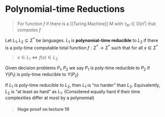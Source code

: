 # Polynomial-time Reductions

> For function $f$ if there is a [[Turing Machine]] M with $\tau_M \in O(n^r)$ that computes $f$

Let $L_1, L_2 \subseteq \Sigma^*$ be languages. $L_1$ is **polynomial-time reducible** to $L_2$ if there is a poly-time computable total function $f: \Sigma^* \rightarrow \Sigma^*$ such that for all $x \in \Sigma^*$

> $x \in L_1 \iff f(x) \in L_2$

Given decision problems $P_1, P_2$ we say $P_1$ is poly-time reducible to $P_2$ if $Y(P_1)$ is poly-time reducible to $Y(P_2)$

If $L_1$ is poly-time reducible to $L_2$, then $L_1$ is “no harder” than $L_2$. Equivalently, $L_2$ is “at least as hard” as $L_1$. (Considered equally hard if their time complexities differ at most by a polynomial)

> #### Huge proof on lecture 19